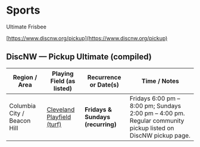 # Sports

Ultimate Frisbee

[https://www.discnw.org/pickup](https://www.discnw.org/pickup)

## DiscNW — Pickup Ultimate (compiled)

| Region / Area | Playing Field (as listed) | Recurrence or Date(s) | Time / Notes |
|---|---|---|---|
| Columbia City / Beacon Hill  | [Cleveland Playfield (turf)](https://maps.app.goo.gl/Dzc3ibSg2XeT673z7) | **Fridays & Sundays (recurring)** | Fridays 6:00 pm – 8:00 pm; Sundays 2:00 pm – 4:00 pm. Regular community pickup listed on DiscNW pickup page. |
